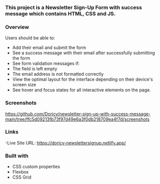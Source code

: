 ### This project is a Newsletter Sign-Up Form with success message which contains HTML, CSS and JS.

### Overview
Users should be able to:

- Add their email and submit the form
- See a success message with their email after successfully submitting the form
- See form validation messages if:
- The field is left empty
- The email address is not formatted correctly
- View the optimal layout for the interface depending on their device's screen size
- See hover and focus states for all interactive elements on the page.

### Screenshots
https://github.com/Doricy/newsletter-sign-up-with-success-message-main/tree/ffc5d09213fb73f97d49e6a3f0db218709ea4f7d/screenshots

### Links
-Live Site URL: https://doricy-newslettersignup.netlify.app/

### Built with
- CSS custom properties
- Flexbox
- CSS Grid






